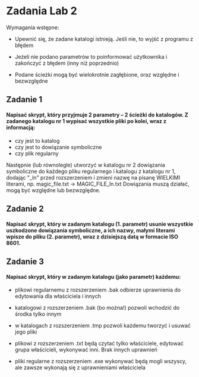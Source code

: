 # Zadania Lab 2

Wymagania wstępne:
- Upewnić się, że zadane katalogi istnieją. Jeśli nie, to wyjść z programu z błędem


- Jeżeli nie podano parametrów to poinformować użytkownika i zakończyć z błędem (inny niż poprzednio)


- Podane ścieżki mogą być wielokrotnie zagłębione, oraz względne i bezwzględne


## Zadanie 1

#### Napisać skrypt, który przyjmuje 2 parametry – 2 ścieżki do katalogów. Z zadanego katalogu nr 1 wypisać wszystkie pliki po kolei, wraz z informacją:
  - czy jest to katalog
  - czy jest to dowiązanie symboliczne
  - czy plik regularny


Następnie (lub równolegle) utworzyć w katalogu nr 2 dowiązania symboliczne do każdego pliku regularnego i katalogu z katalogu nr 1, dodając "_ln" przed rozszerzeniem i zmieni nazwę na pisanę WIELKIMI literami, np. magic_file.txt -> MAGIC_FILE_ln.txt
Dowiązania muszą działać, mogą być względne lub bezwzględne.

## Zadanie 2

#### Napisać skrypt, który w zadanym katalogu (1. parametr) usunie wszystkie uszkodzone dowiązania symboliczne, a ich nazwy, małymi literami wpisze do pliku (2. parametr), wraz z dzisiejszą datą w formacie ISO 8601.

## Zadanie 3
#### Napisać skrypt, który w zadanym katalogu (jako parametr) każdemu:
- plikowi regularnemu z rozszerzeniem .bak odbierze uprawnienia do edytowania dla właściciela i innych

- katalogowi z rozszerzeniem .bak (bo można!) pozwoli wchodzić do środka tylko innym

- w katalogach z rozszerzeniem .tmp pozwoli każdemu tworzyć i usuwać jego pliki

- plikowi z rozszerzeniem .txt będą czytać tylko właściciele, edytować grupa właścicieli, wykonywać inni. Brak innych uprawnień

- pliki regularne z rozszerzeniem .exe wykonywać będą mogli wszyscy, ale zawsze wykonają się z uprawnieniami właściciela